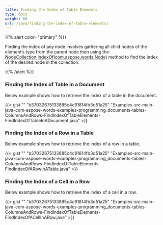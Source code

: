 ```yaml
---
title: Finding the Index of Table Elements
type: docs
weight: 60
url: /java/finding-the-index-of-table-elements/
---
```


{{% alert color="primary" %}} 

Finding the index of any node involves gathering all child nodes of the element’s type from the parent node then using the [NodeCollection.indexOf(com.aspose.words.Node)](http://www.aspose.com/api/java/words/com.aspose.words/classes/nodecollection/methods/indexOf\(com.aspose.words.Node\)/) method to find the index of the desired node in the collection.

{{% /alert %}} 

### **Finding the Index of Table in a Document**

Below example shows how to retrieve the index of a table in the document.

{{< gist "" "b37032675133885c4c91814fb3d51a25" "Examples-src-main-java-com-aspose-words-examples-programming_documents-tables-ColumnsAndRows-FindIndexOfTableElements-FindIndexOfTableInADocument.java" >}}

### **Finding the Index of a Row in a Table**

Below example shows how to retrieve the index of a row in a table.

{{< gist "" "b37032675133885c4c91814fb3d51a25" "Examples-src-main-java-com-aspose-words-examples-programming_documents-tables-ColumnsAndRows-FindIndexOfTableElements-FindIndexOfARowInATable.java" >}}

### **Finding the Index of a Cell in a Row**

Below example shows how to retrieve the index of a cell in a row.

{{< gist "" "b37032675133885c4c91814fb3d51a25" "Examples-src-main-java-com-aspose-words-examples-programming_documents-tables-ColumnsAndRows-FindIndexOfTableElements-FindIndexOfACellInARow.java" >}}
